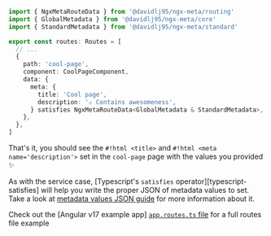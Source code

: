 ```typescript
import { NgxMetaRouteData } from '@davidlj95/ngx-meta/routing'
import { GlobalMetadata } from '@davidlj95/ngx-meta/core'
import { StandardMetadata } from '@davidlj95/ngx-meta/standard'

export const routes: Routes = [
  // ...
  {
    path: 'cool-page',
    component: CoolPageComponent,
    data: {
      meta: {
        title: 'Cool page',
        description: '⚠️ Contains awesomeness',
      } satisfies NgxMetaRouteData<GlobalMetadata & StandardMetadata>,
    },
  },
]
```

That's it, you should see the `#!html <title>` and `#!html <meta name='description'>` set in the `cool-page` page with the values you provided ✨

As with the service case, [Typescript's `satisfies` operator][typescript-satisfies] will help you write the proper JSON of metadata values to set. Take a look at [metadata values JSON guide](metadata-values-json.md) for more information about it.

Check out the [Angular v17 example app] [`app.routes.ts` file](https://github.com/davidlj95/ngx/blob/main/projects/ngx-meta/e2e/a17/src/app/app.routes.ts) for a full routes file example
